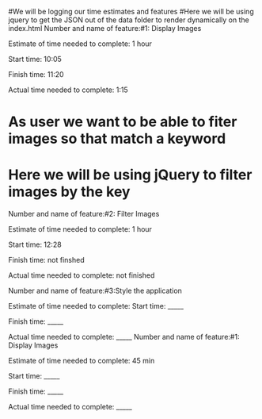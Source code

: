 #We will be logging our time estimates and features
#Here we will be using jquery to get the JSON out of the data folder to render dynamically on the index.html
Number and name of feature:#1: Display Images

Estimate of time needed to complete: 1 hour

Start time: 10:05

Finish time: 11:20

Actual time needed to complete: 1:15

# As user we want to be able to fiter images so that match a keyword
# Here we will be using jQuery to filter images by the key

Number and name of feature:#2: Filter Images

Estimate of time needed to complete: 1 hour

Start time: 12:28

Finish time: not finshed 

Actual time needed to complete: not finished 



Number and name of feature:#3:Style the application

Estimate of time needed to complete: 
Start time: _____

Finish time: _____

Actual time needed to complete: _____
Number and name of feature:#1: Display Images

Estimate of time needed to complete: 45 min

Start time: _____

Finish time: _____

Actual time needed to complete: _____
